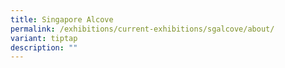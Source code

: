 ```yaml
---
title: Singapore Alcove
permalink: /exhibitions/current-exhibitions/sgalcove/about/
variant: tiptap
description: ""
---
```

<p></p>